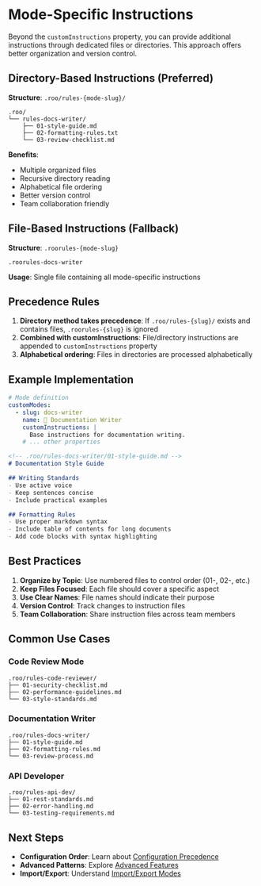 # Mode-Specific Instructions

Beyond the `customInstructions` property, you can provide additional instructions through dedicated files or directories. This approach offers better organization and version control.

## Directory-Based Instructions (Preferred)

**Structure**: `.roo/rules-{mode-slug}/`

```
.roo/
└── rules-docs-writer/
    ├── 01-style-guide.md
    ├── 02-formatting-rules.txt
    └── 03-review-checklist.md
```

**Benefits**:
- Multiple organized files
- Recursive directory reading
- Alphabetical file ordering
- Better version control
- Team collaboration friendly

## File-Based Instructions (Fallback)

**Structure**: `.roorules-{mode-slug}`

```
.roorules-docs-writer
```

**Usage**: Single file containing all mode-specific instructions

## Precedence Rules

1. **Directory method takes precedence**: If `.roo/rules-{slug}/` exists and contains files, `.roorules-{slug}` is ignored
2. **Combined with customInstructions**: File/directory instructions are appended to `customInstructions` property
3. **Alphabetical ordering**: Files in directories are processed alphabetically

## Example Implementation

```yaml
# Mode definition
customModes:
  - slug: docs-writer
    name: 📝 Documentation Writer
    customInstructions: |
      Base instructions for documentation writing.
    # ... other properties
```

```markdown
<!-- .roo/rules-docs-writer/01-style-guide.md -->
# Documentation Style Guide

## Writing Standards
- Use active voice
- Keep sentences concise
- Include practical examples

## Formatting Rules
- Use proper markdown syntax
- Include table of contents for long documents
- Add code blocks with syntax highlighting
```

## Best Practices

1. **Organize by Topic**: Use numbered files to control order (01-, 02-, etc.)
2. **Keep Files Focused**: Each file should cover a specific aspect
3. **Use Clear Names**: File names should indicate their purpose
4. **Version Control**: Track changes to instruction files
5. **Team Collaboration**: Share instruction files across team members

## Common Use Cases

### Code Review Mode
```
.roo/rules-code-reviewer/
├── 01-security-checklist.md
├── 02-performance-guidelines.md
└── 03-style-standards.md
```

### Documentation Writer
```
.roo/rules-docs-writer/
├── 01-style-guide.md
├── 02-formatting-rules.md
└── 03-review-process.md
```

### API Developer
```
.roo/rules-api-dev/
├── 01-rest-standards.md
├── 02-error-handling.md
└── 03-testing-requirements.md
```

## Next Steps

- **Configuration Order**: Learn about [Configuration Precedence](./08-configuration-precedence.md)
- **Advanced Patterns**: Explore [Advanced Features](./09-advanced-features.md)
- **Import/Export**: Understand [Import/Export Modes](./10-import-export.md)